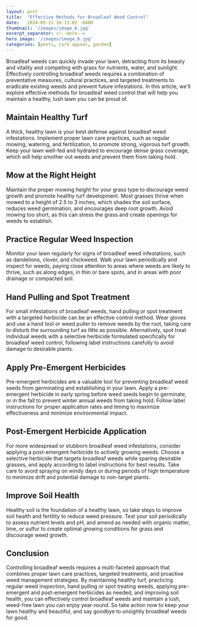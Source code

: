 ```yaml
---
layout: post
title:  "Effective Methods for Broadleaf Weed Control"
date:   2024-05-21 16:13:02 -0400
thumbnail: '/images/image_6.jpg'
excerpt_separator: <!--more-->
hero_image: '/images/image_6.jpg'
categories: [pests, curb appeal, garden]
---
```

Broadleaf weeds can quickly invade your lawn, detracting from its beauty and vitality and competing with grass for nutrients, water, and sunlight.<!--more--> Effectively controlling broadleaf weeds requires a combination of preventative measures, cultural practices, and targeted treatments to eradicate existing weeds and prevent future infestations. In this article, we'll explore effective methods for broadleaf weed control that will help you maintain a healthy, lush lawn you can be proud of.

## Maintain Healthy Turf
A thick, healthy lawn is your best defense against broadleaf weed infestations. Implement proper lawn care practices, such as regular mowing, watering, and fertilization, to promote strong, vigorous turf growth. Keep your lawn well-fed and hydrated to encourage dense grass coverage, which will help 
smother out weeds and prevent them from taking hold.

## Mow at the Right Height
Maintain the proper mowing height for your grass type to discourage weed growth and promote healthy turf development. Most grasses thrive when mowed to a height of 2.5 to 3 inches, which shades the soil surface, reduces weed germination, and encourages deep root growth. Avoid mowing too short, as this can stress the grass and create openings for weeds to establish.

## Practice Regular Weed Inspection
Monitor your lawn regularly for signs of broadleaf weed infestations, such as dandelions, clover, and chickweed. Walk your lawn periodically and inspect for weeds, paying close attention to areas where weeds are likely to thrive, such as along edges, in thin or bare spots, and in areas with poor drainage or compacted soil.

## Hand Pulling and Spot Treatment
For small infestations of broadleaf weeds, hand pulling or spot treatment with a targeted herbicide can be an effective control method. Wear gloves and use a hand tool or weed puller to remove weeds by the root, taking care to disturb the surrounding turf as little as possible. Alternatively, spot treat individual weeds with a selective herbicide formulated specifically for broadleaf weed control, following label instructions carefully to avoid damage to desirable plants.

## Apply Pre-Emergent Herbicides
Pre-emergent herbicides are a valuable tool for preventing broadleaf weed seeds from germinating and establishing in your lawn. Apply a pre-emergent herbicide in early spring before weed seeds begin to germinate, or in the fall to prevent winter annual weeds from taking hold. Follow label instructions for proper application rates and timing to maximize effectiveness and minimize environmental impact.

## Post-Emergent Herbicide Application
For more widespread or stubborn broadleaf weed infestations, consider applying a post-emergent herbicide to actively growing weeds. Choose a selective herbicide that targets broadleaf weeds while sparing desirable grasses, and apply according to label instructions for best results. Take care to avoid spraying on windy days or during periods of high temperature to minimize drift and potential damage to non-target plants.

## Improve Soil Health
Healthy soil is the foundation of a healthy lawn, so take steps to improve soil health and fertility to reduce weed pressure. Test your soil periodically to assess nutrient levels and pH, and amend as needed with organic matter, lime, or sulfur to create optimal growing conditions for grass and discourage weed growth.

## Conclusion
Controlling broadleaf weeds requires a multi-faceted approach that combines proper lawn care practices, targeted treatments, and proactive weed management strategies. By maintaining healthy turf, practicing regular weed inspection, hand pulling or spot treating weeds, applying pre-emergent and post-emergent herbicides as needed, and improving soil health, you can effectively control broadleaf weeds and maintain a lush, weed-free lawn you can enjoy year-round. So take action now to keep your lawn healthy and beautiful, and say goodbye to unsightly broadleaf weeds for good.
